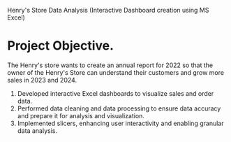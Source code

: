 Henry's Store Data Analysis (Interactive Dashboard creation using MS Excel)
# Project Objective.
The Henry's store wants to create an annual report for 2022 so that the owner of the Henry's Store can understand their customers and grow more sales in 2023 and 2024.

1) Developed interactive Excel dashboards to visualize sales and order data.
2) Performed data cleaning and data processing to ensure data accuracy and prepare it for analysis and visualization.
3) Implemented slicers, enhancing user interactivity and enabling granular data analysis.
